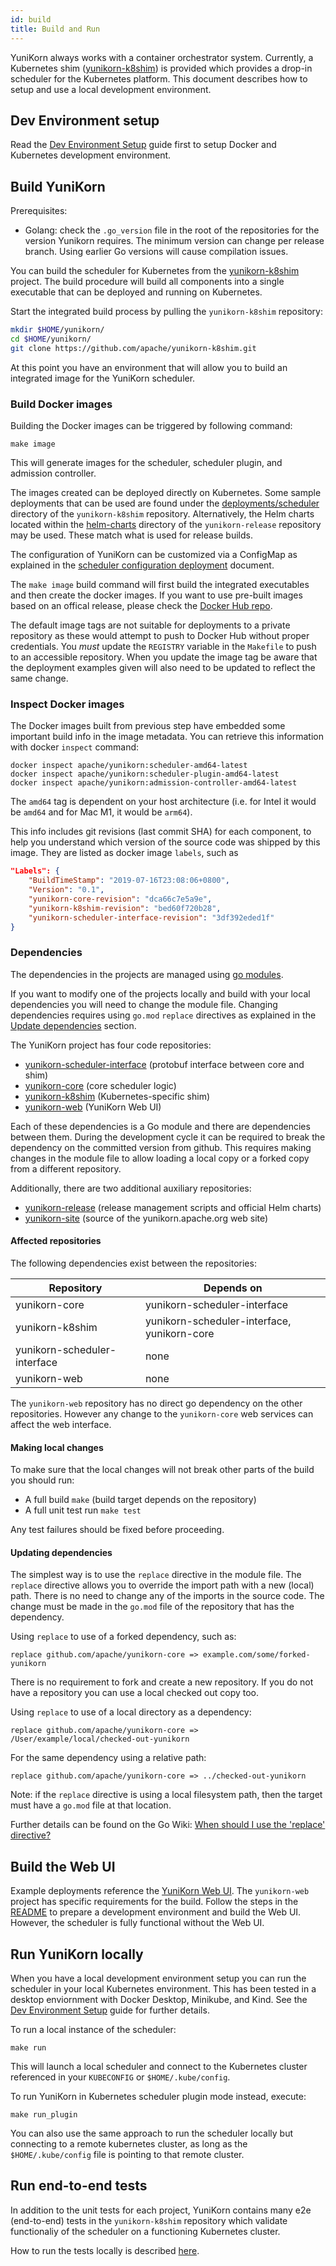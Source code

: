 ```yaml
---
id: build
title: Build and Run
---
```


<!--
Licensed to the Apache Software Foundation (ASF) under one
or more contributor license agreements.  See the NOTICE file
distributed with this work for additional information
regarding copyright ownership.  The ASF licenses this file
to you under the Apache License, Version 2.0 (the
"License"); you may not use this file except in compliance
with the License.  You may obtain a copy of the License at

  http://www.apache.org/licenses/LICENSE-2.0

Unless required by applicable law or agreed to in writing,
software distributed under the License is distributed on an
"AS IS" BASIS, WITHOUT WARRANTIES OR CONDITIONS OF ANY
KIND, either express or implied.  See the License for the
specific language governing permissions and limitations
under the License.
-->

YuniKorn always works with a container orchestrator system. Currently, a
Kubernetes shim ([yunikorn-k8shim](https://github.com/apache/yunikorn-k8shim))
is provided which provides a drop-in scheduler for the Kubernetes platform.
This document describes how to setup and use a local development environment.

## Dev Environment setup

Read the [Dev Environment Setup](developer_guide/env_setup.md) guide first to
setup Docker and Kubernetes development environment.

## Build YuniKorn

Prerequisites:
- Golang: check the `.go_version` file in the root of the repositories for the
version Yunikorn requires. The minimum version can change per release branch.
Using earlier Go versions will cause compilation issues. 

You can build the scheduler for Kubernetes from the [yunikorn-k8shim](https://github.com/apache/yunikorn-k8shim)
project. The build procedure will build all components into a single executable
that can be deployed and running on Kubernetes.

Start the integrated build process by pulling the `yunikorn-k8shim` repository:
```bash
mkdir $HOME/yunikorn/
cd $HOME/yunikorn/
git clone https://github.com/apache/yunikorn-k8shim.git
```

At this point you have an environment that will allow you to build an
integrated image for the YuniKorn scheduler.

### Build Docker images

Building the Docker images can be triggered by following command:
```shell script
make image
```

This will generate images for the scheduler, scheduler plugin, and admission
controller.

The images created can be deployed directly on Kubernetes.
Some sample deployments that can be used are found under the
[deployments/scheduler](https://github.com/apache/yunikorn-k8shim/tree/master/deployments/scheduler)
directory of the `yunikorn-k8shim` repository. Alternatively, the Helm charts
located within the [helm-charts](https://github.com/apache/yunikorn-release/tree/master/helm-charts)
directory of the `yunikorn-release` repository may be used. These match what is used
for release builds.

The configuration of YuniKorn can be customized via a ConfigMap as explained  in the
[scheduler configuration deployment](developer_guide/deployment.md) document.

The `make image` build command will first build the integrated executables and
then create the docker images. If you want to use pre-built images based on an
offical release, please check the [Docker Hub repo](https://hub.docker.com/r/apache/yunikorn).

The default image tags are not suitable for deployments to a private
repository as these would attempt to push to Docker Hub without proper
credentials. You *must* update the `REGISTRY` variable in the `Makefile` to
push to an accessible repository. When you update the image tag be aware that
the deployment examples given will also need to be updated to reflect the same
change.

### Inspect Docker images

The Docker images built from previous step have embedded some important build
info in the image metadata. You can retrieve this information with docker
`inspect` command:

```shell script
docker inspect apache/yunikorn:scheduler-amd64-latest
docker inspect apache/yunikorn:scheduler-plugin-amd64-latest
docker inspect apache/yunikorn:admission-controller-amd64-latest
```

The `amd64` tag is dependent on your host architecture (i.e. for Intel it would
be `amd64` and for Mac M1, it would be `arm64`).

This info includes git revisions (last commit SHA) for each component, to help
you understand which version of the source code was shipped by this image. They
are listed as docker image `labels`, such as

```json
"Labels": {
    "BuildTimeStamp": "2019-07-16T23:08:06+0800",
    "Version": "0.1",
    "yunikorn-core-revision": "dca66c7e5a9e",
    "yunikorn-k8shim-revision": "bed60f720b28",
    "yunikorn-scheduler-interface-revision": "3df392eded1f"
}
```

### Dependencies

The dependencies in the projects are managed using
[go modules](https://blog.golang.org/using-go-modules).

If you want to modify one of the projects locally and build with your local
dependencies you will need to change the module file.  Changing dependencies
requires using `go.mod` `replace` directives as explained in the
[Update dependencies](#updating-dependencies) section.

The YuniKorn project has four code repositories:
  - [yunikorn-scheduler-interface](https://github.com/apache/yunikorn-scheduler-interface)
    (protobuf interface between core and shim)
  - [yunikorn-core](https://github.com/apache/yunikorn-core)
    (core scheduler logic)
  - [yunikorn-k8shim](https://github.com/apache/yunikorn-k8shim)
    (Kubernetes-specific shim)
  - [yunikorn-web](https://github.com/apache/yunikorn-web)
    (YuniKorn Web UI)

Each of these dependencies is a Go module and there are dependencies between
them. During the development cycle it can be required to break the dependency
on the committed version from github. This requires making changes in the module
file to allow loading a local copy or a forked copy from a different repository.  

Additionally, there are two additional auxiliary repositories:
  - [yunikorn-release](https://github.com/apache/yunikorn-release)
    (release management scripts and official Helm charts)
  - [yunikorn-site](https://github.com/apache/yunikorn-site)
    (source of the yunikorn.apache.org web site)

#### Affected repositories
The following dependencies exist between the repositories:

| Repository| Depends on |
| --- | --- |
| yunikorn-core | yunikorn-scheduler-interface | 
| yunikorn-k8shim | yunikorn-scheduler-interface, yunikorn-core |
| yunikorn-scheduler-interface | none |
| yunikorn-web | none |

The `yunikorn-web` repository has no direct go dependency on the other
repositories. However any change to the `yunikorn-core` web services can affect
the web interface. 

#### Making local changes

To make sure that the local changes will not break other parts of the
build you should run:
- A full build `make` (build target depends on the repository)
- A full unit test run `make test`

Any test failures should be fixed before proceeding.

#### Updating dependencies

The simplest way is to use the `replace` directive in the module file.
The `replace` directive allows you to override the import path with a new
(local) path. There is no need to change any of the imports in the source code.
The change must be made in the `go.mod` file of the repository that has the
dependency. 

Using `replace` to use of a forked dependency, such as:
```
replace github.com/apache/yunikorn-core => example.com/some/forked-yunikorn
```

There is no requirement to fork and create a new repository. If you do not have
a repository you can use a local checked out copy too. 

Using `replace` to use of a local directory as a dependency:
```
replace github.com/apache/yunikorn-core => /User/example/local/checked-out-yunikorn
```

For the same dependency using a relative path:
```
replace github.com/apache/yunikorn-core => ../checked-out-yunikorn
```
Note: if the `replace` directive is using a local filesystem path, then the target
must have a `go.mod` file at that location.

Further details can be found on the Go Wiki:
[When should I use the 'replace' directive?](https://github.com/golang/go/wiki/Modules#when-should-i-use-the-replace-directive)

## Build the Web UI

Example deployments reference the
[YuniKorn Web UI](https://github.com/apache/yunikorn-web). The `yunikorn-web`
project has specific requirements for the build. Follow the steps in the
[README](https://github.com/apache/yunikorn-web/blob/master/README.md) to prepare
a development environment and build the Web UI. However, the scheduler is fully
functional without the Web UI.

## Run YuniKorn locally

When you have a local development environment setup you can run the scheduler
in your local Kubernetes environment. This has been tested in a desktop
enviornment with Docker Desktop, Minikube, and Kind. See the
[Dev Environment Setup](developer_guide/env_setup.md) guide for further details.

To run a local instance of the scheduler:

```shell script
make run
```

This will launch a local scheduler and connect to the Kubernetes cluster
referenced in your `KUBECONFIG` or `$HOME/.kube/config`.

To run YuniKorn in Kubernetes scheduler plugin mode instead, execute:

```
make run_plugin
```

You can also use the same approach to run the scheduler locally but connecting
to a remote kubernetes cluster, as long as the `$HOME/.kube/config` file
is pointing to that remote cluster.

## Run end-to-end tests

In addition to the unit tests for each project, YuniKorn contains many e2e
(end-to-end) tests in the `yunikorn-k8shim` repository which validate
functionaliy of the scheduler on a functioning Kubernetes cluster.

How to run the tests locally is described
[here](https://github.com/apache/yunikorn-k8shim/blob/master/test/e2e/README.md).
